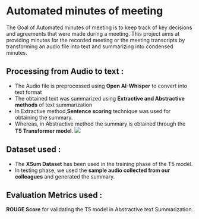 # Automated minutes of meeting
  The Goal of Automated minutes of meeting is to keep track of key decisions and agreements that were made during a meeting. This project aims at providing minutes for the recorded meeting or the meeting transcripts by transforming an audio file into text and summarizing into condensed minutes.

## Processing from Audio to text :
* The Audio file is preprocessed using **Open AI-Whisper** to convert into text format
* The obtained text was summarized using **Extractive and Abstractive methods** of text summarization
* In Extractive method,**Sentence scoring** technique was used for obtaining the summary.
* Whereas, in Abstractive method the summary is obtained through the **T5 Transformer model**.
![](https://www.google.com/url?sa=i&url=https%3A%2F%2Fwww.abstractivehealth.com%2Fextractive-vs-abstractive-summarization-in-healthcare&psig=AOvVaw2OS0rbd4iW6UBlI1PG0s6j&ust=1704521571772000&source=images&cd=vfe&opi=89978449&ved=0CBMQjRxqFwoTCKDb-ZjOxYMDFQAAAAAdAAAAABAD)

## Dataset used :
* The **XSum Dataset** has been used in the training phase of the T5 model.
* In testing phase, we used the **sample audio collected from our colleagues** and generated the summary.

## Evaluation Metrics used :
  **ROUGE Score** for validating the T5 model in Abstractive text Summarization.
